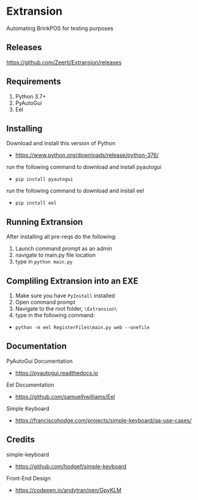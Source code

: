 # Extransion
Automating BrinkPOS for testing purposes

## Releases
https://github.com/Zeerti/Extransion/releases

## Requirements
1. Python 3.7+
2. PyAutoGui
3. Eel

## Installing
Download and install this version of Python
- https://www.python.org/downloads/release/python-376/

run the following command to download and install pyautogui
- `pip install pyautogui`

run the following command to download and install eel
- `pip install eel`

## Running Extransion
After installing all pre-reqs do the following:
1. Launch command prompt as an admin
2. navigate to main.py file location
3. type in `python main.py`

## Compliling Extransion into an EXE
1. Make sure you have `PyInstall` installed
2. Open command prompt
3. Navigate to the root folder, `\Extransion\`
4. type in the following command:
 - `python -m eel RegisterFiles\main.py web --onefile`
## Documentation
PyAutoGui Documentation
- https://pyautogui.readthedocs.io

Eel Documentation
- https://github.com/samuelhwilliams/Eel

Simple Keyboard
- https://franciscohodge.com/projects/simple-keyboard/qa-use-cases/


## Credits
simple-keyboard
- https://github.com/hodgef/simple-keyboard

Front-End Design
- https://codepen.io/andytran/pen/GpyKLM
